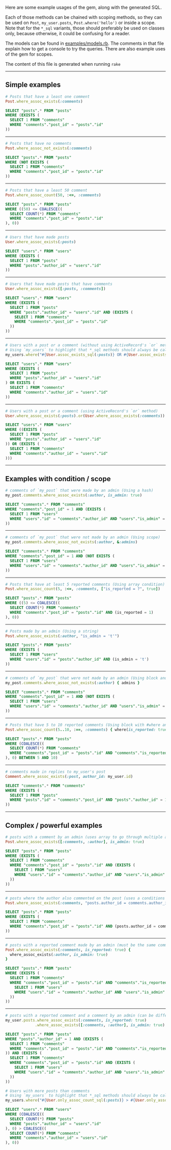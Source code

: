 Here are some example usages of the gem, along with the generated SQL.

Each of those methods can be chained with scoping methods, so they can be used on `Post`, `my_user.posts`, `Post.where('hello')` or inside a scope. Note that for the `*_sql` variants, those should preferably be used on classes only, because otherwise, it could be confusing for a reader.

The models can be found in [examples/models.rb](examples/models.rb). The comments in that file explain how to get a console to try the queries. There are also example uses of the gem for scopes.

The content of this file is generated when running `rake`

-------

## Simple examples

```ruby
# Posts that have a least one comment
Post.where_assoc_exists(:comments)
```
```sql
SELECT "posts".* FROM "posts"
WHERE (EXISTS (
  SELECT 1 FROM "comments"
  WHERE "comments"."post_id" = "posts"."id"
))
```

---

```ruby
# Posts that have no comments
Post.where_assoc_not_exists(:comments)
```
```sql
SELECT "posts".* FROM "posts"
WHERE (NOT EXISTS (
  SELECT 1 FROM "comments"
  WHERE "comments"."post_id" = "posts"."id"
))
```

---

```ruby
# Posts that have a least 50 comment
Post.where_assoc_count(50, :<=, :comments)
```
```sql
SELECT "posts".* FROM "posts"
WHERE ((50) <= COALESCE((
  SELECT COUNT(*) FROM "comments"
  WHERE "comments"."post_id" = "posts"."id"
), 0))
```

---

```ruby
# Users that have made posts
User.where_assoc_exists(:posts)
```
```sql
SELECT "users".* FROM "users"
WHERE (EXISTS (
  SELECT 1 FROM "posts"
  WHERE "posts"."author_id" = "users"."id"
))
```

---

```ruby
# Users that have made posts that have comments
User.where_assoc_exists([:posts, :comments])
```
```sql
SELECT "users".* FROM "users"
WHERE (EXISTS (
  SELECT 1 FROM "posts"
  WHERE "posts"."author_id" = "users"."id" AND (EXISTS (
    SELECT 1 FROM "comments"
    WHERE "comments"."post_id" = "posts"."id"
  ))
))
```

---

```ruby
# Users with a post or a comment (without using ActiveRecord's `or` method)
# Using `my_users` to highlight that *_sql methods should always be called on the class
my_users.where("#{User.assoc_exists_sql(:posts)} OR #{User.assoc_exists_sql(:comments)}")
```
```sql
SELECT "users".* FROM "users"
WHERE (EXISTS (
  SELECT 1 FROM "posts"
  WHERE "posts"."author_id" = "users"."id"
) OR EXISTS (
  SELECT 1 FROM "comments"
  WHERE "comments"."author_id" = "users"."id"
))
```

---

```ruby
# Users with a post or a comment (using ActiveRecord's `or` method)
User.where_assoc_exists(:posts).or(User.where_assoc_exists(:comments))
```
```sql
SELECT "users".* FROM "users"
WHERE ((EXISTS (
  SELECT 1 FROM "posts"
  WHERE "posts"."author_id" = "users"."id"
)) OR (EXISTS (
  SELECT 1 FROM "comments"
  WHERE "comments"."author_id" = "users"."id"
)))
```

---

## Examples with condition / scope

```ruby
# comments of `my_post` that were made by an admin (Using a hash)
my_post.comments.where_assoc_exists(:author, is_admin: true)
```
```sql
SELECT "comments".* FROM "comments"
WHERE "comments"."post_id" = 1 AND (EXISTS (
  SELECT 1 FROM "users"
  WHERE "users"."id" = "comments"."author_id" AND "users"."is_admin" = 1
))
```

---

```ruby
# comments of `my_post` that were not made by an admin (Using scope)
my_post.comments.where_assoc_not_exists(:author, &:admins)
```
```sql
SELECT "comments".* FROM "comments"
WHERE "comments"."post_id" = 1 AND (NOT EXISTS (
  SELECT 1 FROM "users"
  WHERE "users"."id" = "comments"."author_id" AND "users"."is_admin" = 1
))
```

---

```ruby
# Posts that have at least 5 reported comments (Using array condition)
Post.where_assoc_count(5, :<=, :comments, ["is_reported = ?", true])
```
```sql
SELECT "posts".* FROM "posts"
WHERE ((5) <= COALESCE((
  SELECT COUNT(*) FROM "comments"
  WHERE "comments"."post_id" = "posts"."id" AND (is_reported = 1)
), 0))
```

---

```ruby
# Posts made by an admin (Using a string)
Post.where_assoc_exists(:author, "is_admin = 't'")
```
```sql
SELECT "posts".* FROM "posts"
WHERE (EXISTS (
  SELECT 1 FROM "users"
  WHERE "users"."id" = "posts"."author_id" AND (is_admin = 't')
))
```

---

```ruby
# comments of `my_post` that were not made by an admin (Using block and a scope)
my_post.comments.where_assoc_not_exists(:author) { admins }
```
```sql
SELECT "comments".* FROM "comments"
WHERE "comments"."post_id" = 1 AND (NOT EXISTS (
  SELECT 1 FROM "users"
  WHERE "users"."id" = "comments"."author_id" AND "users"."is_admin" = 1
))
```

---

```ruby
# Posts that have 5 to 10 reported comments (Using block with #where and range for count)
Post.where_assoc_count(5..10, :==, :comments) { where(is_reported: true) }
```
```sql
SELECT "posts".* FROM "posts"
WHERE (COALESCE((
  SELECT COUNT(*) FROM "comments"
  WHERE "comments"."post_id" = "posts"."id" AND "comments"."is_reported" = 1
), 0) BETWEEN 5 AND 10)
```

---

```ruby
# comments made in replies to my_user's post
Comment.where_assoc_exists(:post, author_id: my_user.id)
```
```sql
SELECT "comments".* FROM "comments"
WHERE (EXISTS (
  SELECT 1 FROM "posts"
  WHERE "posts"."id" = "comments"."post_id" AND "posts"."author_id" = 1
))
```

---

## Complex / powerful examples

```ruby
# posts with a comment by an admin (uses array to go through multiple associations)
Post.where_assoc_exists([:comments, :author], is_admin: true)
```
```sql
SELECT "posts".* FROM "posts"
WHERE (EXISTS (
  SELECT 1 FROM "comments"
  WHERE "comments"."post_id" = "posts"."id" AND (EXISTS (
    SELECT 1 FROM "users"
    WHERE "users"."id" = "comments"."author_id" AND "users"."is_admin" = 1
  ))
))
```

---

```ruby
# posts where the author also commented on the post (uses a conditions between tables)
Post.where_assoc_exists(:comments, "posts.author_id = comments.author_id")
```
```sql
SELECT "posts".* FROM "posts"
WHERE (EXISTS (
  SELECT 1 FROM "comments"
  WHERE "comments"."post_id" = "posts"."id" AND (posts.author_id = comments.author_id)
))
```

---

```ruby
# posts with a reported comment made by an admin (must be the same comments)
Post.where_assoc_exists(:comments, is_reported: true) {
  where_assoc_exists(:author, is_admin: true)
}
```
```sql
SELECT "posts".* FROM "posts"
WHERE (EXISTS (
  SELECT 1 FROM "comments"
  WHERE "comments"."post_id" = "posts"."id" AND "comments"."is_reported" = 1 AND (EXISTS (
    SELECT 1 FROM "users"
    WHERE "users"."id" = "comments"."author_id" AND "users"."is_admin" = 1
  ))
))
```

---

```ruby
# posts with a reported comment and a comment by an admin (can be different or same comments)
my_user.posts.where_assoc_exists(:comments, is_reported: true)
             .where_assoc_exists([:comments, :author], is_admin: true)
```
```sql
SELECT "posts".* FROM "posts"
WHERE "posts"."author_id" = 1 AND (EXISTS (
  SELECT 1 FROM "comments"
  WHERE "comments"."post_id" = "posts"."id" AND "comments"."is_reported" = 1
)) AND (EXISTS (
  SELECT 1 FROM "comments"
  WHERE "comments"."post_id" = "posts"."id" AND (EXISTS (
    SELECT 1 FROM "users"
    WHERE "users"."id" = "comments"."author_id" AND "users"."is_admin" = 1
  ))
))
```
```ruby
# Users with more posts than comments
# Using `my_users` to highlight that *_sql methods should always be called on the class
my_users.where("#{User.only_assoc_count_sql(:posts)} > #{User.only_assoc_count_sql(:comments)}")
```
```sql
SELECT "users".* FROM "users"
WHERE (COALESCE((
  SELECT COUNT(*) FROM "posts"
  WHERE "posts"."author_id" = "users"."id"
), 0) > COALESCE((
  SELECT COUNT(*) FROM "comments"
  WHERE "comments"."author_id" = "users"."id"
), 0))
```
